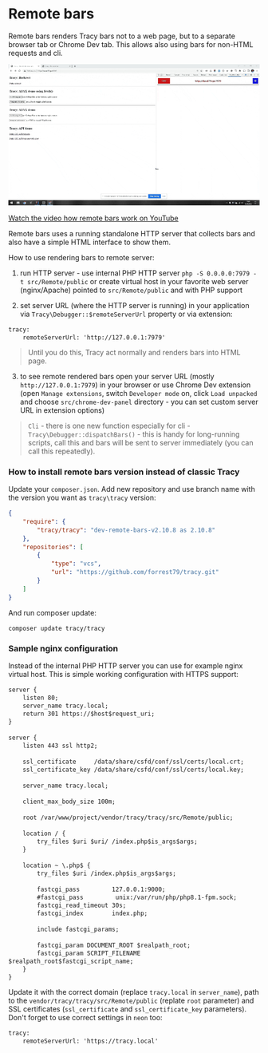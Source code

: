 # Remote bars

Remote bars renders Tracy bars not to a web page, but to a separate browser tab or Chrome Dev tab. This allows also using bars for non-HTML requests and cli.

[![Watch the video how remote bars work](https://github.com/forrest79/tracy/raw/master/remote-bars.gif)](https://www.youtube.com/watch?v=QlfuULJbgFw)

[Watch the video how remote bars work on YouTube](https://www.youtube.com/watch?v=QlfuULJbgFw)

Remote bars uses a running standalone HTTP server that collects bars and also have a simple HTML interface to show them.

How to use rendering bars to remote server:

1. run HTTP server - use internal PHP HTTP server `php -S 0.0.0.0:7979 -t src/Remote/public` or create virtual host in your favorite web server (nginx/Apache) pointed to `src/Remote/public` and with PHP support

2. set server URL (where the HTTP server is running) in your application via `Tracy\Debugger::$remoteServerUrl` property or via extension:
```
tracy:
    remoteServerUrl: 'http://127.0.0.1:7979'
```

> Until you do this, Tracy act normally and renders bars into HTML page.

3. to see remote rendered bars open your server URL (mostly `http://127.0.0.1:7979`) in your browser or use Chrome Dev extension (open `Manage extensions`, switch `Developer mode` on, click `Load unpacked` and choose `src/chrome-dev-panel` directory - you can set custom server URL in extension options)

> `Cli` - there is one new function especially for cli - `Tracy\Debugger::dispatchBars()` - this is handy for long-running scripts, call this and bars will be sent to server immediately (you can call this repeatedly).

### How to install remote bars version instead of classic Tracy

Update your `composer.json`. Add new repository and use branch name with the version you want as `tracy\tracy` version:

```json
{
	"require": {
		"tracy/tracy": "dev-remote-bars-v2.10.8 as 2.10.8"
	},
	"repositories": [
		{
			"type": "vcs",
			"url": "https://github.com/forrest79/tracy.git"
		}
	]
}
```

And run composer update:

```shell
composer update tracy/tracy
```

### Sample nginx configuration

Instead of the internal PHP HTTP server you can use for example nginx virtual host. This is simple working configuration with HTTPS support:

```
server {
	listen 80;
	server_name tracy.local;
	return 301 https://$host$request_uri;
}

server {
	listen 443 ssl http2;

	ssl_certificate     /data/share/csfd/conf/ssl/certs/local.crt;
	ssl_certificate_key /data/share/csfd/conf/ssl/certs/local.key;

	server_name tracy.local;

	client_max_body_size 100m;

	root /var/www/project/vendor/tracy/tracy/src/Remote/public;

	location / {
		try_files $uri $uri/ /index.php$is_args$args;
	}

	location ~ \.php$ {
		try_files $uri /index.php$is_args$args;

		fastcgi_pass         127.0.0.1:9000;
		#fastcgi_pass         unix:/var/run/php/php8.1-fpm.sock;
		fastcgi_read_timeout 30s;
		fastcgi_index        index.php;

		include fastcgi_params;

		fastcgi_param DOCUMENT_ROOT $realpath_root;
		fastcgi_param SCRIPT_FILENAME $realpath_root$fastcgi_script_name;
	}
}

```

Update it with the correct domain (replace `tracy.local` in `server_name`), path to the `vendor/tracy/tracy/src/Remote/public` (replate `root` parameter) and SSL certificates (`ssl_certificate` and `ssl_certificate_key` parameters). Don't forget to use correct settings in `neon` too:

```
tracy:
    remoteServerUrl: 'https://tracy.local'
```
